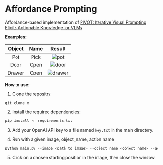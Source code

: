 # Affordance Prompting

Affordance-based implementation of [PIVOT: Iterative Visual Prompting Elicits Actionable Knowledge for VLMs](https://deepmind.google/research/publications/72495/)

**Examples:**

| Object  | Name | Result |
|:-------------:|:-----------:|:------:|
| Pot           | Pick        | ![pot](https://github.com/user-attachments/assets/47a2f807-16ee-4099-9630-35221eb79d47) |
| Door          | Open        | ![door](https://github.com/user-attachments/assets/dfc29bc8-ebab-41c1-8571-771219192d29) |
| Drawer          | Open        | ![drawer](https://github.com/user-attachments/assets/857453c6-8e85-456a-873c-5074a189f670) |



  
**How to use:**

1. Clone the repositry
```shell
git clone x
```

2. Install the required dependencies:
```python
pip install -r requirements.txt
```
3. Add your OpenAI API key to a file named `key.txt` in the main directory.

4. Run with a given image, object_name, action name
```python
python main.py --image <path_to_image> --object_name <object_name> --action <action>
```

5. Click on a chosen starting position in the image, then close the window.


